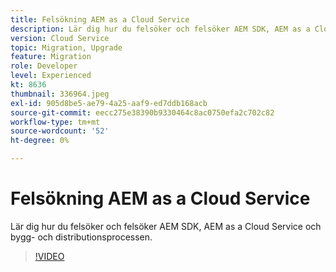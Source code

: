 ```yaml
---
title: Felsökning AEM as a Cloud Service
description: Lär dig hur du felsöker och felsöker AEM SDK, AEM as a Cloud Service och bygg- och distributionsprocessen.
version: Cloud Service
topic: Migration, Upgrade
feature: Migration
role: Developer
level: Experienced
kt: 8636
thumbnail: 336964.jpeg
exl-id: 905d8be5-ae79-4a25-aaf9-ed7ddb168acb
source-git-commit: eecc275e38390b9330464c8ac0750efa2c702c82
workflow-type: tm+mt
source-wordcount: '52'
ht-degree: 0%

---
```


# Felsökning AEM as a Cloud Service

Lär dig hur du felsöker och felsöker AEM SDK, AEM as a Cloud Service och bygg- och distributionsprocessen.

>[!VIDEO](https://video.tv.adobe.com/v/336964?quality=12&learn=on)
